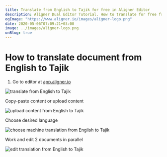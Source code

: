 ```yaml
---
title: Translate from English to Tajik for free in Aligner Editor
description: Aligner Dual Editor Tutorial. How to translate for free from English to Tajik. Aligner is multilingual document management platform. 
ogImage: "https://www.aligner.io/images/aligner-logo.png"
date: 2020-05-06T07:09:21+03:00
image: ../images/aligner-logo.png
onBlog: true
---
```


# How to translate document from English to Tajik

1. Go to editor at [app.aligner.io](https://app.aligner.io "Aligner App web page")

![translate from English to Tajik](../aligner-blank-editor.png "translate from English to Tajik")

Copy-paste content or upload content

![upload content from English to Tajik](../aligner-uploaded-document.png "upload content from English to Tajik")

Choose desired language

![choose machine translation from English to Tajik](../aligner-language-dropdown.png "choose machine translation from English to Tajik")

Work and edit 2 documents in parallel

![edit translation from English to Tajik](../aligner-double-sitded-editor.png "edit translation from English to Tajik")

